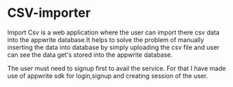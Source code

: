 # CSV-importer
Import Csv is a web application where the user can import there csv data into the appwrite database.It helps to solve the problem of manually inserting the data into database by simply uploading the csv file and user can see the data get's stored into the appwrite database.

The user must need to signup first to avail the service.
For that I have made use of appwrite sdk for login,signup and creating session of the user.
